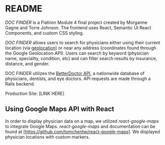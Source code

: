 
# README

*DOC FINDER* is a Flatiron Module 4 final project created by Morganne Gagne and Torre Johnson. The frontend uses React, Semantic UI React Components, and custom CSS styling.

*DOC FINDER* allows users to search for physicians either using their current location (via [geolocation](https://developer.mozilla.org/en-US/docs/Web/API/Geolocation/Using_geolocation)) or near any address (coordinates found through the Google Geolocation API). Users can search by keyword (physician name, speciality, condition, etc) and can filter search results by insurance, distance, and gender.

DOC FINDER utilizes the [BetterDoctor API](https://developer.betterdoctor.com/), a nationwide database of physicians, dentists, and eye doctors. API requests are made through a Rails backend.

Production Site: [LINK HERE]

## Using Google Maps API with React

In order to display physician data on a map, we utilized *react-google-maps* to integrate Google Maps. *react-google-maps* and documentation can be found at [https://github.com/tomchentw/react-google-maps]. We displayed physician locations with custom markers.
